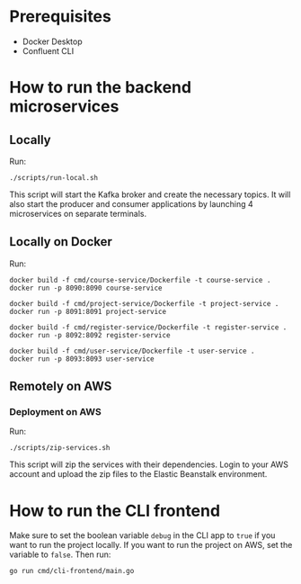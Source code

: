 # Prerequisites
- Docker Desktop
- Confluent CLI

# How to run the backend microservices
## Locally
Run:
```
./scripts/run-local.sh
```
This script will start the Kafka broker and create the necessary topics. It will also start the producer and consumer applications by launching 4 microservices on separate terminals.

## Locally on Docker
Run:
```
docker build -f cmd/course-service/Dockerfile -t course-service .
docker run -p 8090:8090 course-service
```
```
docker build -f cmd/project-service/Dockerfile -t project-service .
docker run -p 8091:8091 project-service
```
```
docker build -f cmd/register-service/Dockerfile -t register-service .
docker run -p 8092:8092 register-service
```
```
docker build -f cmd/user-service/Dockerfile -t user-service .
docker run -p 8093:8093 user-service
```

## Remotely on AWS
### Deployment on AWS
Run:
```
./scripts/zip-services.sh
```
This script will zip the services with their dependencies. Login to your AWS account and upload the zip files to the Elastic Beanstalk environment.

# How to run the CLI frontend
Make sure to set the boolean variable `debug` in the CLI app to `true` if you want to run the project locally. If you want to run the project on AWS, set the variable to `false`.
Then run:
```
go run cmd/cli-frontend/main.go
```
